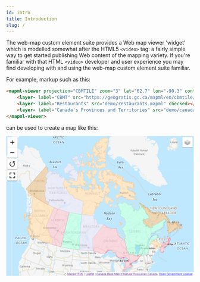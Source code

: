 ```yaml
---
id: intro
title: Introduction
slug: /
---
```


The web-map custom element suite provides a Web map viewer 'widget' which is modelled somewhat after the HTML5 `<video>` tag: a fairly simple way to get started publishing Web content of the mapping variety.  If you're familiar with that HTML `<video>` developer and user experience you may find developing with and using the web-map custom element suite familiar.

For example, markup such as this:

```html
<mapml-viewer projection="CBMTILE" zoom="3" lat="62.7" lon="-90.3" controls>
    <layer- label="CBMT" src="https://geogratis.gc.ca/mapml/en/cbmtile/cbmt/" checked></layer->
    <layer- label="Restaurants" src="demo/restaurants.mapml" checked></layer->
    <layer- label="Canada's Provinces and Territories" src="demo/canada.mapml" checked></layer->
</mapml-viewer>
```

can be used to create a map like this:

![The web-map in action](assets/img/mapml-viewer.png)

